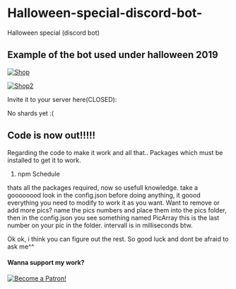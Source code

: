 # Halloween-special-discord-bot-
Halloween special (discord bot)


## Example of the bot used under halloween 2019

<img>[![Shop](https://wad0.000webhostapp.com/images/Halloween%20bot/Skjermbilde2.PNG)](https://wad0.000webhostapp.com/images/Halloween%20bot/Skjermbilde2.PNG)

<img>[![Shop2](https://wad0.000webhostapp.com/images/Halloween%20bot/image1.png)](https://wad0.000webhostapp.com/images/Halloween%20bot/image1.png)


Invite it to your server here(CLOSED): 


No shards yet :(


## Code is now out!!!!!
Regarding the code to make it work and all that..
Packages which must be installed to get it to work.
  1. npm Schedule
  
thats all the packages required, now so usefull knowledge.
take a goooooood look in the config.json before doing anything, it goood everything you need to modify to work it as you want.
Want to remove or add more pics? name the pics numbers and place them into the pics folder, then in the config.json you see something named PicArray this is the last number on your pic in the folder.
intervall is in milliseconds btw.

Ok ok, i think you can figure out the rest. So good luck and dont be afraid to ask me^^



#### Wanna support my work?                                                    
[![Become a Patron!](https://i.imgur.com/BbE01dL.png)](https://www.patreon.com/bePatron?u=31657981)
